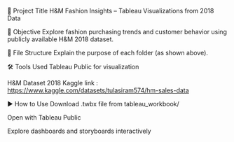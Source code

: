 📌 Project Title
H&M Fashion Insights – Tableau Visualizations from 2018 Data

🎯 Objective
Explore fashion purchasing trends and customer behavior using publicly available H&M 2018 dataset.

📂 File Structure
Explain the purpose of each folder (as shown above).

🛠️ Tools Used
Tableau Public for visualization

H&M Dataset 2018  Kaggle link : https://www.kaggle.com/datasets/tulasiram574/hm-sales-data

▶️ How to Use
Download .twbx file from tableau_workbook/

Open with Tableau Public

Explore dashboards and storyboards interactively 
